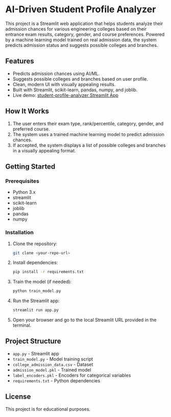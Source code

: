 # AI-Driven Student Profile Analyzer

This project is a Streamlit web application that helps students analyze their admission chances for various engineering colleges based on their entrance exam results, category, gender, and course preferences. Powered by a machine learning model trained on real admission data, the system predicts admission status and suggests possible colleges and branches.

## Features
- Predicts admission chances using AI/ML.
- Suggests possible colleges and branches based on user profile.
- Clean, modern UI with visually appealing results.
- Built with Streamlit, scikit-learn, pandas, numpy, and joblib.
- Live demo: [student-profile-analyzer Streamlit App](https://student-profile-analyzer-6ql3omcevncnroypii2japp.streamlit.app/)

## How It Works
1. The user enters their exam type, rank/percentile, category, gender, and preferred course.
2. The system uses a trained machine learning model to predict admission chances.
3. If accepted, the system displays a list of possible colleges and branches in a visually appealing format.

## Getting Started

### Prerequisites
- Python 3.x
- streamlit
- scikit-learn
- joblib
- pandas
- numpy

### Installation
1. Clone the repository:
   ```bash
   git clone <your-repo-url>
   ```
2. Install dependencies:
   ```bash
   pip install -r requirements.txt
   ```
3. Train the model (if needed):
   ```bash
   python train_model.py
   ```
4. Run the Streamlit app:
   ```bash
   streamlit run app.py
   ```
5. Open your browser and go to the local Streamlit URL provided in the terminal.

## Project Structure
- `app.py` - Streamlit app
- `train_model.py` - Model training script
- `college_admission_data.csv` - Dataset
- `admission_model.pkl` - Trained model
- `label_encoders.pkl` - Encoders for categorical variables
- `requirements.txt` - Python dependencies

## License
This project is for educational purposes.
